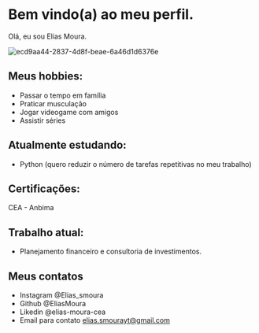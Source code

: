# Bem vindo(a) ao meu perfil.

Olá, eu sou Elias Moura.

![ecd9aa44-2837-4d8f-beae-6a46d1d6376e](https://user-images.githubusercontent.com/94901954/177826416-2ae8c9b8-25e7-4f50-b42a-678d98516788.jpg)

## Meus hobbies:

- Passar o tempo em família
- Praticar musculação
- Jogar videogame com amigos
- Assistir séries

## Atualmente estudando:

- Python (quero reduzir o número de tarefas repetitivas no meu trabalho)

## Certificações:

CEA - Anbima

## Trabalho atual:

- Planejamento financeiro e consultoria de investimentos.

## Meus contatos

- Instagram @Elias_smoura
- Github @EliasMoura
- Likedin @elias-moura-cea
- Email para contato elias.smourayt@gmail.com
